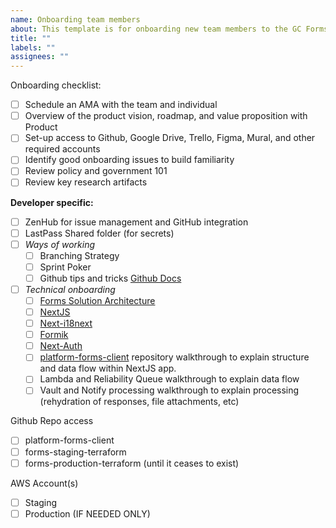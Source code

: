 ```yaml
---
name: Onboarding team members
about: This template is for onboarding new team members to the GC Forms Product
title: ""
labels: ""
assignees: ""
---
```


Onboarding checklist:

- [ ] Schedule an AMA with the team and individual
- [ ] Overview of the product vision, roadmap, and value proposition with Product
- [ ] Set-up access to Github, Google Drive, Trello, Figma, Mural, and other required accounts
- [ ] Identify good onboarding issues to build familiarity
- [ ] Review policy and government 101
- [ ] Review key research artifacts

**Developer specific:**

- [ ] ZenHub for issue management and GitHub integration
- [ ] LastPass Shared folder (for secrets)
- [ ] _Ways of working_
  - [ ] Branching Strategy
  - [ ] Sprint Poker
  - [ ] Github tips and tricks [Github Docs](https://docs.github.com/en/issues/tracking-your-work-with-issues/linking-a-pull-request-to-an-issue#linking-a-pull-request-to-an-issue-using-a-keyword)
- [ ] _Technical onboarding_
  - [ ] [Forms Solution Architecture](https://drive.google.com/file/d/1Fs6McxOOlJJPykKm-FosHwHyfNjpOnaG/view?usp=sharing)
  - [ ] [NextJS](https://nextjs.org/)
  - [ ] [Next-i18next](https://github.com/isaachinman/next-i18next)
  - [ ] [Formik](https://formik.org/docs/overview)
  - [ ] [Next-Auth](https://next-auth.js.org/)
  - [ ] [platform-forms-client](https://github.com/cds-snc/platform-forms-client) repository walkthrough to explain structure and data flow within NextJS app.
  - [ ] Lambda and Reliability Queue walkthrough to explain data flow
  - [ ] Vault and Notify processing walkthrough to explain processing (rehydration of responses, file attachments, etc)

Github Repo access

- [ ] platform-forms-client
- [ ] forms-staging-terraform
- [ ] forms-production-terraform (until it ceases to exist)

AWS Account(s)

- [ ] Staging
- [ ] Production (IF NEEDED ONLY)
